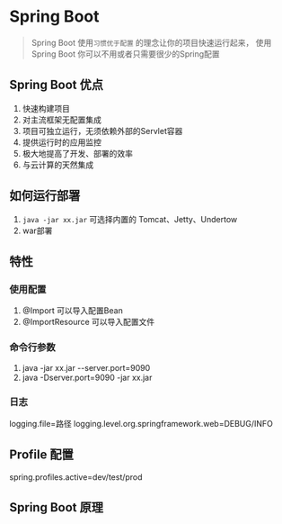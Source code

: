 # Spring Boot
> Spring Boot 使用`习惯优于配置` 的理念让你的项目快速运行起来，
> 使用Spring Boot 你可以不用或者只需要很少的Spring配置

## Spring Boot 优点
1. 快速构建项目
2. 对主流框架无配置集成
3. 项目可独立运行，无须依赖外部的Servlet容器
4. 提供运行时的应用监控
5. 极大地提高了开发、部署的效率
6. 与云计算的天然集成

## 如何运行部署
1. `java -jar xx.jar` 可选择内置的 Tomcat、Jetty、Undertow
2. war部署

## 特性
### 使用配置
1. @Import 可以导入配置Bean
2. @ImportResource 可以导入配置文件

### 命令行参数
1. java -jar xx.jar --server.port=9090
2. java -Dserver.port=9090 -jar xx.jar

### 日志
logging.file=路径
logging.level.org.springframework.web=DEBUG/INFO

## Profile 配置
spring.profiles.active=dev/test/prod

## Spring Boot 原理









